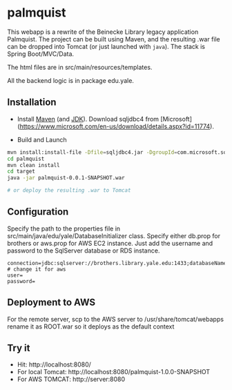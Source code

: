 # palmquist

This webapp is a rewrite of the Beinecke Library legacy application Palmquist. 
The project can be built using Maven, and the resulting .war file can be dropped into Tomcat (or just launched with `java`).
The stack is Spring Boot/MVC/Data.

The html files are in src/main/resources/templates.

All the backend logic is in package edu.yale.


Installation
--------------

- Install [Maven](https://maven.apache.org/) (and [JDK](http://www.oracle.com/technetwork/java/javase/downloads/jdk8-downloads-2133151.html)). Download sqljdbc4 from [Microsoft] (https://www.microsoft.com/en-us/download/details.aspx?id=11774).

* Build and Launch
```sh
mvn install:install-file -Dfile=sqljdbc4.jar -DgroupId=com.microsoft.sqlserver -DartifactId=sqljdbc4 -Dversion=4.0 -Dpackaging=jar
cd palmquist
mvn clean install
cd target
java -jar palmquist-0.0.1-SNAPSHOT.war

# or deploy the resulting .war to Tomcat

```



Configuration
--------------

Specify the path to the properties file in src/main/java/edu/yale/DatabaseInitializer class. Specify
either db.prop for brothers or aws.prop for AWS EC2 instance. Just add the username and password to the SqlServer database or RDS instance.

```
connection=jdbc:sqlserver://brothers.library.yale.edu:1433;databaseName=test_pamoja
# change it for aws
user=
password=
```

Deployment to AWS
------------------

For the remote server, scp to the AWS server to /usr/share/tomcat/webapps
rename it as ROOT.war so it deploys as the default context


Try it
--------------
- Hit: http://localhost:8080/
- For local Tomcat: http://localhost:8080/palmquist-1.0.0-SNAPSHOT
- For AWS TOMCAT: http://server:8080